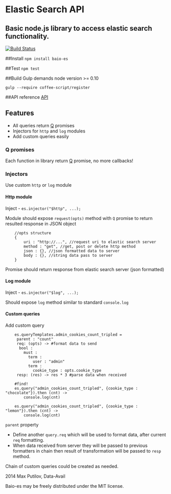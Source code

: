 # Elastic Search API
## Basic node.js library to access elastic search functionality.

[![Build Status](https://travis-ci.org/data-avail/baio-es.png)](https://travis-ci.org/data-avail/baio-es)

##Install
`npm install baio-es`

##Test
`npm test`

##Build
Gulp demands node version >= 0.10

`gulp --require coffee-script/register`

##API reference
[API](http://data-avail.github.com/baio-es/es.html)

## Features

+ All queries return [Q](https://github.com/kriskowal/q) promises
+ Injectors for `http` and `log` modules
+ Add custom queries easily

### Q promises
Each function in library return [Q](https://github.com/kriskowal/q) promise, no more callbacks!

### Injectors
Use custom `http` or `log` module

#### Http module
Inject - `es.injector("$http", ...);`

Module should expose `request(opts)` method with `Q` promise to return resulted response in JSON object

```
    //opts structure
    {
        uri : "http://...", //request uri to elastic search server
        method : "get", //get, post or delete http method
        json : {}, //json formatted data to server
        body : {}, //string data pass to server
    }
```

Promise should return response from elastic search server (json formatted)

#### Log module
Inject - `es.injector("$log", ...);`

Should expose `log` method similar to standard `console.log`

#### Custom queries

Add custom query

```
    es.queryTemplates.admin_cookies_count_tripled =
     parent : "count"
     req: (opts) -> #format data to send
      bool :
        must :
          term :
            user : "admin"
          term :
            cookie_type : opts.cookie_type
     resp: (res) -> res * 3 #parse data when received

    #find!
    es.query("admin_cookies_count_tripled", {cookie_type : "chocolate"}).then (cnt) ->
        console.log(cnt)

    es.query("admin_cookies_count_tripled", {cookie_type : "lemon"}).then (cnt) ->
        console.log(cnt)
```

`parent` property

+ Define another `query.req` which will be used to format data, after current `req` formatting.
+ When data received from server they will be passed to previous formatters in chain then result of transformation will be passed to `resp` method.

Chain of custom queries could be created as needed.

2014 Max Putilov, Data-Avail

Baio-es may be freely distributed under the MIT license.










